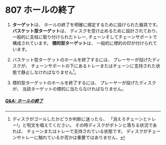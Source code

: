 # 807 ホールの終了

1. **ターゲット**は、
ホールの終了を明確に規定するために設けられた器具です。
**バスケット型ターゲット**は、
ディスクを受け止めるために設計されており、
一般的に支柱に取り付けられたトレー, チェーンそしてチェーンサポートで構成されています。
**標的型ターゲット**は、
一般的に標的の印が付けられています。

1. バスケット型ターゲットのホールを終了するには、
プレーヤーが投げたディスクが、
チェーンサポートの下にあるトレーまたはチェーンに支持された状態で静止しなければなりません[^807.2]。

1. 標的型ターゲットのホールを終了するには、
プレーヤーが投げたディスクが、
当該ターゲットの標的に当たらなければなりません。

##### [Q&A: ホールの終了](qa-com)



[^807.2]: ディスクがゴールしたかどうか判断に迷ったら、
「消えろチェーンとトレー!」と呪文を唱えてください。
その時ディスクがポトンと落ちる状況であれば、
チェーンまたはトレーで支持されている状態です。
ディスクがチェーンやトレーに触れているか否かは重要ではありません、
